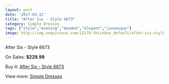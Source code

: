 ```yaml
---
layout: post
date: '2017-03-22'
title: "After Six - Style 6673"
category: Simple Dresses
tags: ["style","evening","beaded","elegant","junoesque"]
image: http://img.sequinious.com/12178-thickbox_default/after-six-style-6673.jpg
---
```

After Six - Style 6673

On Sales: **$229.99**
<a href="https://www.sequinious.com/simple-dresses/5688-after-six-style-6673.html"><amp-img layout="responsive" width="600" height="600" src="//img.sequinious.com/12178-thickbox_default/after-six-style-6673.jpg" alt="After Six - Style 6673 0" /></a>
<a href="https://www.sequinious.com/simple-dresses/5688-after-six-style-6673.html"><amp-img layout="responsive" width="600" height="600" src="//img.sequinious.com/12179-thickbox_default/after-six-style-6673.jpg" alt="After Six - Style 6673 1" /></a>

Buy it: [After Six - Style 6673](https://www.sequinious.com/simple-dresses/5688-after-six-style-6673.html "After Six - Style 6673")

View more: [Simple Dresses](https://www.sequinious.com/5-simple-dresses "Simple Dresses")